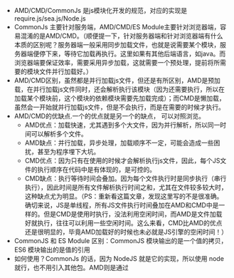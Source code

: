 - AMD/CMD/CommonJs 是js模块化开发的规范，对应的实现是require.js/sea.js/Node.js
- CommonJs 主要针对服务端，AMD/CMD/ES Module主要针对浏览器端，容易混淆的是AMD/CMD。（顺便提一下，针对服务器端和针对浏览器端有什么本质的区别呢？服务器端一般采用同步加载文件，也就是说需要某个模块，服务器端便停下来，等待它加载再执行。这里如果有其他后端语言，如java。而浏览器端要保证效率，需要采用异步加载，这就需要一个预处理，提前将所需要的模块文件并行加载好。）
- AMD/CMD区别，虽然都是并行加载js文件，但还是有所区别，AMD是预加载，在并行加载js文件同时，还会解析执行该模块（因为还需要执行，所以在加载某个模块前，这个模块的依赖模块需要先加载完成）；而CMD是懒加载，虽然会一开始就并行加载js文件，但是不会执行，而是在需要的时候才执行。
- AMD/CMD的优缺点.一个的优点就是另一个的缺点， 可以对照浏览。
  - AMD优点：加载快速，尤其遇到多个大文件，因为并行解析，所以同一时间可以解析多个文件。
  - AMD缺点：并行加载，异步处理，加载顺序不一定，可能会造成一些困扰，甚至为程序埋下大坑。
  - CMD优点：因为只有在使用的时候才会解析执行js文件，因此，每个JS文件的执行顺序在代码中是有体现的，是可控的。
  - CMD缺点：执行等待时间会叠加。因为每个文件执行时是同步执行（串行执行），因此时间是所有文件解析执行时间之和，尤其在文件较多较大时，这种缺点尤为明显。（PS：重新看这篇文章，发现这里写的不是很准确。确切来说，JS是单线程，所有JS文件执行时间叠加在AMD和CMD中是一样的。但是CMD是使用时执行，没法利用空闲时间，而AMD是文件加载好就执行，往往可以利用一些空闲时间。这么来看，CMD比AMD的优点还是很明显的，毕竟AMD加载好的时候也未必就是JS引擎的空闲时间！）
- CommonJS 和 ES Module 区别：CommonJS 模块输出的是一个值的拷贝，ES6 模块输出的是值的引用
- 如何使用？CommonJs 的话，因为 NodeJS 就是它的实现，所以使用 node 就行，也不用引入其他包。AMD则是通过<script>标签引入require.js，CMD则是引入sea.js
UMD是AMD和CommonJS的糅合-

-----------------------------------------------------------------------------------------------------
AMD 规范在这里：https://github.com/amdjs/amdjs-api/wiki/AMD

CMD 规范在这里：https://github.com/seajs/seajs/issues/242

AMD 是 RequireJS 在推广过程中对模块定义的规范化产出。

CMD 是 SeaJS 在推广过程中对模块定义的规范化产出。类似的还有 CommonJS Modules/2.0 规范，是 BravoJS 在推广过程中对模块定义的规范化产出。还有不少⋯⋯
这些规范的目的都是为了 JavaScript 的模块化开发，特别是在浏览器端的。

> 目前这些规范的实现都能达成浏览器端模块化开发的目的。

区别：
- 对于依赖的模块，AMD 是提前执行，CMD 是延迟执行。不过 RequireJS 从 2.0 开始，也改成可以延迟执行（根据写法不同，处理方式不同）。CMD 推崇 as lazy as possible.
- CMD 推崇依赖就近，AMD 推崇依赖前置。

看代码：

```bash
// CMD
define(function(require, exports, module) {
  var a = require('./a')
  a.doSomething()
  // 此处略去 100 行
  var b = require('./b') // 依赖可以就近书写
  b.doSomething()
  // ... 
})
// AMD 默认推荐的是
define(['./a', './b'], function(a, b) {  // 依赖必须一开始就写好
  a.doSomething()
  // 此处略去 100 行
  b.doSomething()
  ...
})
```

- AMD 的 API 默认是一个当多个用，CMD 的 API 严格区分，推崇职责单一。

比如 AMD 里，require 分全局 require 和局部 require，都叫 require。
CMD 里，没有全局 require，而是根据模块系统的完备性，提供 seajs.use 来实现模块系统的加载启动。
CMD 里，每个 API 都简单纯粹。


作者：玉伯
链接：https://www.zhihu.com/question/20351507/answer/14859415
来源：知乎
著作权归作者所有。商业转载请联系作者获得授权，非商业转载请注明出处。
